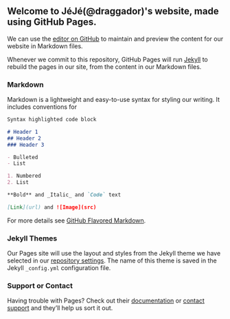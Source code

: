 ## Welcome to JéJé(@draggador)'s website, made using GitHub Pages.

We can use the [editor on GitHub](https://github.com/draggador/draggador.github.io/edit/main/README.md) to maintain and preview the content for our website in Markdown files.

Whenever we commit to this repository, GitHub Pages will run [Jekyll](https://jekyllrb.com/) to rebuild the pages in our site, from the content in our Markdown files.

### Markdown

Markdown is a lightweight and easy-to-use syntax for styling our writing. It includes conventions for

```markdown
Syntax highlighted code block

# Header 1
## Header 2
### Header 3

- Bulleted
- List

1. Numbered
2. List

**Bold** and _Italic_ and `Code` text

[Link](url) and ![Image](src)
```

For more details see [GitHub Flavored Markdown](https://guides.github.com/features/mastering-markdown/).

### Jekyll Themes

Our Pages site will use the layout and styles from the Jekyll theme we have selected in our [repository settings](https://github.com/draggador/draggador.github.io/settings/pages). The name of this theme is saved in the Jekyll `_config.yml` configuration file.

### Support or Contact

Having trouble with Pages? Check out their [documentation](https://docs.github.com/categories/github-pages-basics/) or [contact support](https://support.github.com/contact) and they’ll help us sort it out.
